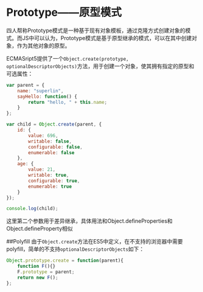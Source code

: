 Prototype——原型模式
===
四人帮称Prototype模式是一种基于现有对象模板，通过克隆方式创建对象的模式。而JS中可以认为，Prototype模式是基于原型继承的模式，可以在其中创建对象，作为其他对象的原型。

ECMASript5提供了一个`Object.create(prototype, optionalDescriptorObjects)`方法，用于创建一个对象，使其拥有指定的原型和可选属性：

```javascript
var parent = {
    name: "superlin",
    sayHello: function() {
        return "hello, " + this.name;
    }
};

var child = Object.create(parent, {
    id: {
        value: 696,
        writable: false,
        configurable: false,
        enumerable: false
    },
    age: {
        value: 21,
        writable: true,
        configurable: true,
        enumerable: true
    }
});

console.log(child);
```

这里第二个参数用于差异继承，具体用法和Object.defineProperties和Object.defineProperty相似

##Polyfill
由于`Object.create`方法在ES5中定义，在不支持的浏览器中需要polyfill，简单的不支持`optionalDescriptorObjects`如下：

```javascript
Object.prototype.create = function(parent){
    function F(){}
    F.prototype = parent;
    return new F();
};
```